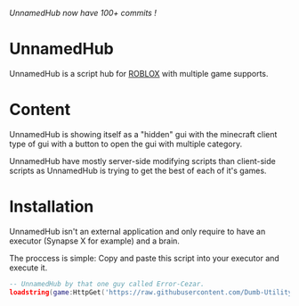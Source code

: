 *UnnamedHub now have 100+ commits !*

# UnnamedHub

UnnamedHub is a script hub for [ROBLOX](https://roblox.com/) with multiple game supports.

# Content
UnnamedHub is showing itself as a "hidden" gui with the minecraft client type of gui with a button to open the gui with multiple category.

UnnamedHub have mostly server-side modifying scripts than client-side scripts as UnnamedHub is trying to get the best of each of it's games.

# Installation

UnnamedHub isn't an external application and only require to have an executor (Synapse X for example) and a brain.

The proccess is simple:
Copy and paste this script into your executor and execute it.
```lua
-- UnnamedHub by that one guy called Error-Cezar.
loadstring(game:HttpGet('https://raw.githubusercontent.com/Dumb-Utility/UnnamedHub/main/UH.lua'))()
```
